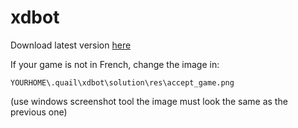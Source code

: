 # xdbot

Download latest version [here](https://github.com/mouuff/xdbot/releases/download/1.2/xdbot.exe)


If your game is not in French, change the image in:

`YOURHOME\.quail\xdbot\solution\res\accept_game.png`

(use windows screenshot tool
the image must look the same as the previous one)
